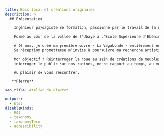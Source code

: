 ```yaml
---
title: Bois local et créations originales
description: >
  ## Présentation
  
    Ingénieur paysagiste de formation, passionné par le travail de la matière, tout autant que par les paysages et les gens qui les font vivre, je décide en 2023 d’engager une reconversion professionnelle pour devenir menuisier-ébéniste créateur et tenter d’écrire de nouveaux récits pour accompagner les transitions de nos mode de vie.

    Formé au cœur de la vallée de l’Ubaye à l’Ecole Supérieure d’Ebénisterie de Haute-Provence, je découvre le savoir-faire du charronnage - la fabrication de roue en bois - presque disparu aujoud’hui. Ma curiosité se transforme très vite en passion - névrose diront certains - tant le métier regorge de détails et fait appel à un savoir-faire pointu alliant machines, travail manuel, connaissance des essences de bois et transmissions humaines.
    
    A 34 ans, je créé ma première œuvre - La Vagabonde - entièrement en bois  - clin d’œil en hommage au métier de charron. 
    Sa réception prometteuse m’invite à poursuivre ma recherche artistique et je lance le projet 1Roue2Mains à l’automne 2025. <br>

    Mon objectif ? Réinterroger la roue au sein de créations de meubles contemporains dans des contextes variés pour toucher, 
    interroger le public sur nos racines, notre rapport au temps, au mouvement, à nos modes de vie et à nos territoires.

    Au plaisir de vous rencontrer.

   **Pierre**

seo_title: Atelier de Pierrot

outputs:
  - html
disableKinds:
  - RSS
  - taxonomy
  - taxonomyTerm
  - accessibility
---
```

